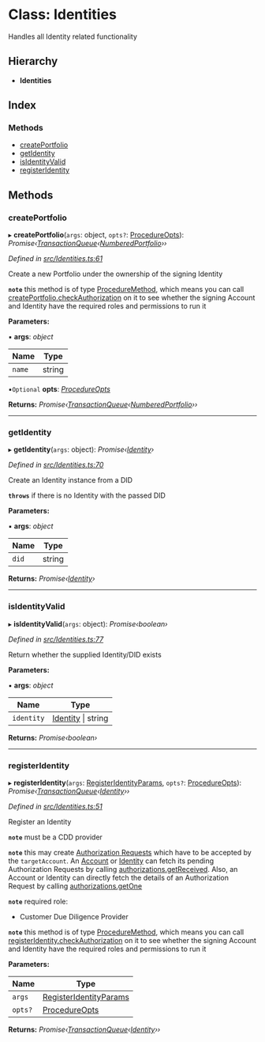 # Class: Identities

Handles all Identity related functionality

## Hierarchy

* **Identities**

## Index

### Methods

* [createPortfolio](identities.md#createportfolio)
* [getIdentity](identities.md#getidentity)
* [isIdentityValid](identities.md#isidentityvalid)
* [registerIdentity](identities.md#registeridentity)

## Methods

###  createPortfolio

▸ **createPortfolio**(`args`: object, `opts?`: [ProcedureOpts](../interfaces/procedureopts.md)): *Promise‹[TransactionQueue](transactionqueue.md)‹[NumberedPortfolio](numberedportfolio.md)››*

*Defined in [src/Identities.ts:61](https://github.com/PolymathNetwork/polymesh-sdk/blob/31a16a34/src/Identities.ts#L61)*

Create a new Portfolio under the ownership of the signing Identity

**`note`** this method is of type [ProcedureMethod](../interfaces/proceduremethod.md), which means you can call [createPortfolio.checkAuthorization](../interfaces/proceduremethod.md#checkauthorization)
  on it to see whether the signing Account and Identity have the required roles and permissions to run it

**Parameters:**

▪ **args**: *object*

Name | Type |
------ | ------ |
`name` | string |

▪`Optional`  **opts**: *[ProcedureOpts](../interfaces/procedureopts.md)*

**Returns:** *Promise‹[TransactionQueue](transactionqueue.md)‹[NumberedPortfolio](numberedportfolio.md)››*

___

###  getIdentity

▸ **getIdentity**(`args`: object): *Promise‹[Identity](identity.md)›*

*Defined in [src/Identities.ts:70](https://github.com/PolymathNetwork/polymesh-sdk/blob/31a16a34/src/Identities.ts#L70)*

Create an Identity instance from a DID

**`throws`** if there is no Identity with the passed DID

**Parameters:**

▪ **args**: *object*

Name | Type |
------ | ------ |
`did` | string |

**Returns:** *Promise‹[Identity](identity.md)›*

___

###  isIdentityValid

▸ **isIdentityValid**(`args`: object): *Promise‹boolean›*

*Defined in [src/Identities.ts:77](https://github.com/PolymathNetwork/polymesh-sdk/blob/31a16a34/src/Identities.ts#L77)*

Return whether the supplied Identity/DID exists

**Parameters:**

▪ **args**: *object*

Name | Type |
------ | ------ |
`identity` | [Identity](identity.md) &#124; string |

**Returns:** *Promise‹boolean›*

___

###  registerIdentity

▸ **registerIdentity**(`args`: [RegisterIdentityParams](../interfaces/registeridentityparams.md), `opts?`: [ProcedureOpts](../interfaces/procedureopts.md)): *Promise‹[TransactionQueue](transactionqueue.md)‹[Identity](identity.md)››*

*Defined in [src/Identities.ts:51](https://github.com/PolymathNetwork/polymesh-sdk/blob/31a16a34/src/Identities.ts#L51)*

Register an Identity

**`note`** must be a CDD provider

**`note`** this may create [Authorization Requests](authorizationrequest.md) which have to be accepted by the `targetAccount`.
  An [Account](../enums/signertype.md#account) or [Identity](../enums/roletype.md#identity) can fetch its pending Authorization Requests by calling [authorizations.getReceived](authorizations.md#getreceived).
  Also, an Account or Identity can directly fetch the details of an Authorization Request by calling [authorizations.getOne](authorizations.md#getone)

**`note`** required role:
  - Customer Due Diligence Provider

**`note`** this method is of type [ProcedureMethod](../interfaces/proceduremethod.md), which means you can call [registerIdentity.checkAuthorization](../interfaces/proceduremethod.md#checkauthorization)
  on it to see whether the signing Account and Identity have the required roles and permissions to run it

**Parameters:**

Name | Type |
------ | ------ |
`args` | [RegisterIdentityParams](../interfaces/registeridentityparams.md) |
`opts?` | [ProcedureOpts](../interfaces/procedureopts.md) |

**Returns:** *Promise‹[TransactionQueue](transactionqueue.md)‹[Identity](identity.md)››*
